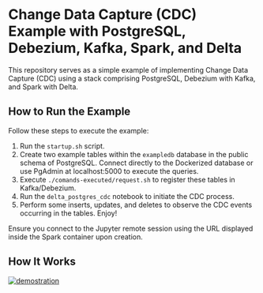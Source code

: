 # Change Data Capture (CDC) Example with PostgreSQL, Debezium, Kafka, Spark, and Delta

This repository serves as a simple example of implementing Change Data Capture (CDC) using a stack comprising PostgreSQL, Debezium with Kafka, and Spark with Delta.

## How to Run the Example

Follow these steps to execute the example:

1. Run the `startup.sh` script.
2. Create two example tables within the `exampledb` database in the public schema of PostgreSQL. Connect directly to the Dockerized database or use PgAdmin at localhost:5000 to execute the queries.
3. Execute `./comands-executed/request.sh` to register these tables in Kafka/Debezium.
4. Run the `delta_postgres_cdc` notebook to initiate the CDC process.
5. Perform some inserts, updates, and deletes to observe the CDC events occurring in the tables. Enjoy!

Ensure you connect to the Jupyter remote session using the URL displayed inside the Spark container upon creation.

## How It Works

[![demostration](http://img.youtube.com/vi/qb1ukrdbmXA/0.jpg)](https://youtu.be/qb1ukrdbmXA)

